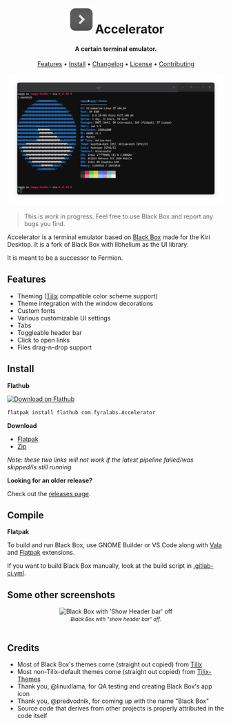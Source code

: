 <div align="center">
  <h1><img src="./data/icons/hicolor/scalable/apps/com.fyralabs.Accelerator.svg" height="64"/>Accelerator</h1>
  <h4>A certain terminal emulator.</h4>
  <p>
    <a href="#features">Features</a> •
    <a href="#install">Install</a> •
    <a href="./CHANGELOG.md">Changelog</a> •
    <a href="./COPYING">License</a> •
    <a href="./CONTRIBUTING.md">Contributing</a>
  </p>
</div>

<div align="center">
  <img src="build-aux/screenshot.png" alt="Preview"/><br/>
</div>

> This is work in progress. Feel free to use Black Box and report any bugs you
> find.

Accelerator is a terminal emulator based on [Black Box](https://gitlab.gnome.org/raggesilver/blackbox) made for the Kiri Desktop. It is a fork of Black Box with libhelium as the UI library.

It is meant to be a successor to Fermion.

## Features

- Theming ([Tilix](https://github.com/gnunn1/tilix) compatible color scheme support)
- Theme integration with the window decorations
- Custom fonts
- Various customizable UI settings
- Tabs
- Toggleable header bar
- Click to open links
- Files drag-n-drop support

## Install

**Flathub**

<a href='https://flathub.org/apps/details/com.fyralabs.Accelerator'><img width='240' alt='Download on Flathub' src='https://flathub.org/assets/badges/flathub-badge-en.svg'/></a>

```bash
flatpak install flathub com.fyralabs.Accelerator
```

**Download**

- [Flatpak](https://gitlab.gnome.org/raggesilver/blackbox/-/jobs/artifacts/main/raw/blackbox.flatpak?job=flatpak)
- [Zip](https://gitlab.gnome.org/raggesilver/blackbox/-/jobs/artifacts/main/download?job=flatpak)

*Note: these two links will not work if the latest pipeline failed/was skipped/is still running*

**Looking for an older release?**

Check out the [releases page](https://gitlab.gnome.org/raggesilver/blackbox/-/releases).

## Compile

**Flatpak**

To build and run Black Box, use GNOME Builder or VS Code along with [Vala](https://marketplace.visualstudio.com/items?itemName=prince781.vala) and [Flatpak](https://marketplace.visualstudio.com/items?itemName=bilelmoussaoui.flatpak-vscode) extensions.

If you want to build Black Box manually, look at the build script in [.gitlab-ci.yml](./.gitlab-ci.yml).

## Some other screenshots

<div align="center">
  <img src="https://i.imgur.com/O7Nblz8.png" alt="Black Box with 'Show Header bar' off"/><br/>
  <small><i>
    Black Box with "show header bar" off.
  </i></small>
  <br/><br/>
</div>

## Credits

- Most of Black Box's themes come (straight out copied) from [Tilix](https://github.com/gnunn1/tilix)
- Most non-Tilix-default themes come (straight out copied) from [Tilix-Themes](https://github.com/storm119/Tilix-Themes)
- Thank you, @linuxllama, for QA testing and creating Black Box's app icon
- Thank you, @predvodnik, for coming up with the name "Black Box"
- Source code that derives from other projects is properly attributed in the code itself
